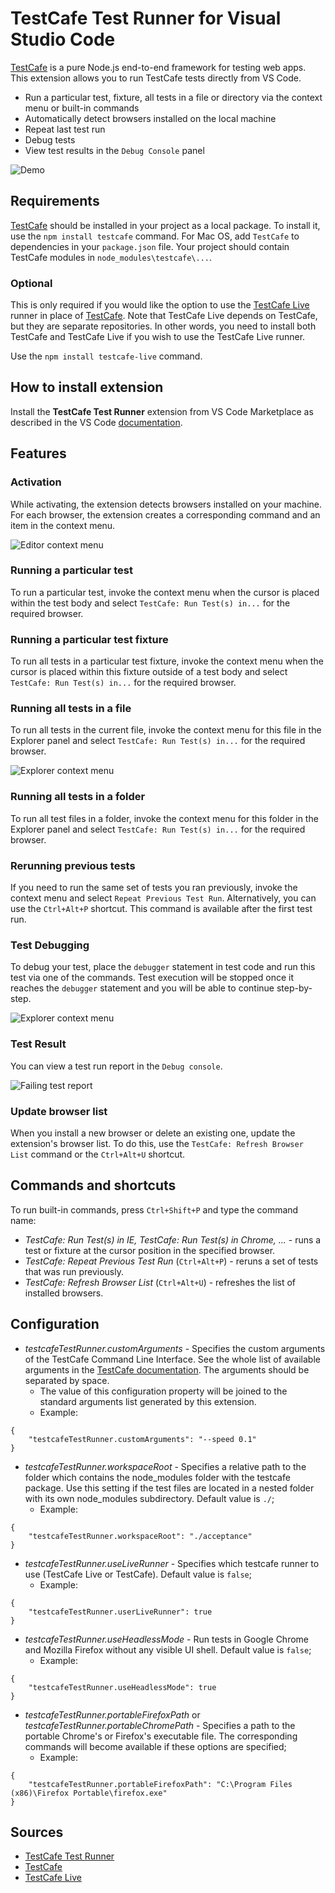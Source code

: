 # TestCafe Test Runner for Visual Studio Code

[TestCafe](https://testcafe.io/) is a pure Node.js end-to-end framework for testing web apps. This extension allows you to run TestCafe tests directly from VS Code.

* Run a particular test, fixture, all tests in a file or directory via the context menu or built-in commands
* Automatically detect browsers installed on the local machine
* Repeat last test run
* Debug tests
* View test results in the `Debug Console` panel

![Demo](./images/demo.gif)

## Requirements

[TestCafe](https://github.com/DevExpress/testcafe) should be installed in your project as a local package. To install it, use the `npm install testcafe` command.
For Mac OS, add `TestCafe` to dependencies in your `package.json` file. Your project should contain TestCafe modules in `node_modules\testcafe\...`.

### Optional
This is only required if you would like the option to use the [TestCafe Live](https://github.com/DevExpress/testcafe-live) runner in place of 
[TestCafe](https://github.com/DevExpress/testcafe). Note that TestCafe Live depends on TestCafe, but they are separate repositories. In other words, you need to install both TestCafe and TestCafe Live if you wish to use the TestCafe Live runner.

Use the `npm install testcafe-live` command.

## How to install extension

Install the **TestCafe Test Runner** extension from VS Code Marketplace as described in the VS Code [documentation](https://code.visualstudio.com/docs/editor/extension-marketplace).

## Features

### Activation

While activating, the extension detects browsers installed on your machine. For each browser, the extension creates a corresponding command and an item in the context menu.

![Editor context menu](./images/context-menu.png)

### Running a particular test

To run a particular test, invoke the context menu when the cursor is placed within the test body and select `TestCafe: Run Test(s) in...` for the required browser.

### Running a particular test fixture

To run all tests in a particular test fixture, invoke the context menu when the cursor is placed within this fixture outside of a test body and select `TestCafe: Run Test(s) in...` for the required browser.

### Running all tests in a file

To run all tests in the current file, invoke the context menu for this file in the Explorer panel and select `TestCafe: Run Test(s) in...` for the required browser.

![Explorer context menu](./images/explorer-menu.png)

### Running all tests in a folder

To run all test files in a folder, invoke the context menu for this folder in the Explorer panel and select `TestCafe: Run Test(s) in...` for the required browser.

### Rerunning previous tests

If you need to run the same set of tests you ran previously, invoke the context menu and select `Repeat Previous Test Run`. Alternatively, you can use the `Ctrl+Alt+P` shortcut.
This command is available after the first test run.

### Test Debugging

To debug your test, place the `debugger` statement in test code and run this test via one of the commands. Test execution will be stopped once it reaches the `debugger` statement and you will be able to continue step-by-step.

![Explorer context menu](./images/debugging.png)

### Test Result 

You can view a test run report in the `Debug console`.

![Failing test report](./images/test-report.png)


### Update browser list

When you install a new browser or delete an existing one, update the extension's browser list. To do this, use the `TestCafe: Refresh Browser List` command or the `Ctrl+Alt+U` shortcut.

## Commands and shortcuts

To run built-in commands, press `Ctrl+Shift+P` and type the command name:

* *TestCafe: Run Test(s) in IE, TestCafe: Run Test(s) in Chrome,  ...* - runs a test or fixture at the cursor position in the specified browser.
* *TestCafe: Repeat Previous Test Run* (`Ctrl+Alt+P`) - reruns a set of tests that was run previously.
* *TestCafe: Refresh Browser List* (`Ctrl+Alt+U`) - refreshes the list of installed browsers.

## Configuration

* *testcafeTestRunner.customArguments* - Specifies the custom arguments of the TestCafe Command Line Interface. See the whole list of available arguments in the [TestCafe documentation](https://testcafe.io/documentation/402639/reference/command-line-interface#options). The arguments should be separated by space.
    * The value of this configuration property will be joined to the standard arguments list generated by this extension.
    * Example:
```
{
    "testcafeTestRunner.customArguments": "--speed 0.1"
}
```
* *testcafeTestRunner.workspaceRoot* - Specifies a relative path to the folder which contains the node_modules folder with the testcafe package. Use this setting if the test files are located in a nested folder with its own node_modules subdirectory. Default value is `./`;
    * Example:
```
{
    "testcafeTestRunner.workspaceRoot": "./acceptance"
}
```
* *testcafeTestRunner.useLiveRunner* - Specifies which testcafe runner to use (TestCafe Live or TestCafe). Default value is `false`;
    * Example:
```
{
    "testcafeTestRunner.userLiveRunner": true
}
```
* *testcafeTestRunner.useHeadlessMode* - Run tests in Google Chrome and Mozilla Firefox without any visible UI shell. Default value is `false`;
    * Example:
```
{
    "testcafeTestRunner.useHeadlessMode": true
}
```

* *testcafeTestRunner.portableFirefoxPath* or *testcafeTestRunner.portableChromePath* - Specifies a path to the portable Chrome's or Firefox's executable file. The corresponding commands will become available if these options are specified;
    * Example:
```
{
    "testcafeTestRunner.portableFirefoxPath": "C:\Program Files (x86)\Firefox Portable\firefox.exe"
}
```

## Sources

* [TestCafe Test Runner](https://github.com/romanresh/vscode-testcafe)
* [TestCafe](https://github.com/DevExpress/testcafe)
* [TestCafe Live](https://github.com/DevExpress/testcafe-live)